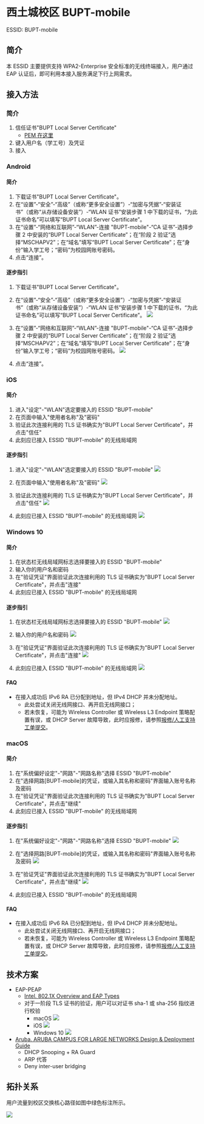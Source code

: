 # 西土城校区 BUPT-mobile

ESSID: BUPT-mobile
## 简介

本 ESSID 主要提供支持 WPA2-Enterprise 安全标准的无线终端接入，用户通过 EAP 认证后，即可利用本接入服务满足下行上网需求。
## 接入方法

### 简介

1. 信任证书"BUPT Local Server Certificate"
   - [PEM 在这里](./XTC-BUPT-mobile-assets/BUPT-Local-Server-Certificate.crt)
2. 键入用户名（学工号）及凭证
3. 接入
### Android

#### 简介

1. 下载证书"BUPT Local Server Certificate"。
2. 在“设置”-“安全”-“高级”（或称“更多安全设置”）-“加密与凭据”-“安装证书”（或称“从存储设备安装”）-“WLAN 证书”安装步骤 1 中下载的证书，“为此证书命名”可以填写“BUPT Local Server Certificate”。
3. 在“设置”-“网络和互联网”-“WLAN”-连接 "BUPT-mobile"-“CA 证书”-选择步骤 2 中安装的“BUPT Local Server Certificate”；在“阶段 2 验证”选择“MSCHAPV2”；在“域名”填写“BUPT Local Server Certificate”；在“身份”输入学工号；“密码”为校园网账号密码。
4. 点击“连接”。

#### 逐步指引

1. 下载证书"BUPT Local Server Certificate"。

2. 在“设置”-“安全”-“高级”（或称“更多安全设置”）-“加密与凭据”-“安装证书”（或称“从存储设备安装”）-“WLAN 证书”安装步骤 1 中下载的证书，“为此证书命名”可以填写“BUPT Local Server Certificate”。
    ![](./XTC-BUPT-mobile-assets/Android-guide-figure-1.png)

3. 在“设置”-“网络和互联网”-“WLAN”-连接 "BUPT-mobile"-“CA 证书”-选择步骤 2 中安装的“BUPT Local Server Certificate”；在“阶段 2 验证”选择“MSCHAPV2”；在“域名”填写“BUPT Local Server Certificate”；在“身份”输入学工号；“密码”为校园网账号密码。
    ![](./XTC-BUPT-mobile-assets/Android-guide-figure-2.png)

4. 点击“连接”。
### iOS

#### 简介

1. 进入"设定"-"WLAN"选定要接入的 ESSID "BUPT-mobile"
2. 在页面中输入"使用者名称"及"密码"
3. 验证此次连接利用的 TLS 证书确实为"BUPT Local Server Certificate"，并点击"信任"
4. 此刻应已接入 ESSID "BUPT-mobile" 的无线局域网

#### 逐步指引

1. 进入"设定"-"WLAN"选定要接入的 ESSID "BUPT-mobile"
    ![](./XTC-BUPT-mobile-assets/iOS-guide-figure-1.jpg)

2. 在页面中输入"使用者名称"及"密码"
    ![](./XTC-BUPT-mobile-assets/iOS-guide-figure-2.jpg)

3. 验证此次连接利用的 TLS 证书确实为"BUPT Local Server Certificate"，并点击"信任"
    ![](./XTC-BUPT-mobile-assets/iOS-guide-figure-3.jpg)

4. 此刻应已接入 ESSID "BUPT-mobile" 的无线局域网
    ![](./XTC-BUPT-mobile-assets/iOS-guide-figure-4.jpg)
### Windows 10

#### 简介

1. 在状态栏无线局域网标志选择要接入的 ESSID "BUPT-mobile"
2. 输入你的用户名和密码
3. 在"验证凭证"界面验证此次连接利用的 TLS 证书确实为"BUPT Local Server Certificate"，并点击"连接"
4. 此刻应已接入 ESSID "BUPT-mobile" 的无线局域网
#### 逐步指引

1. 在状态栏无线局域网标志选择要接入的 ESSID "BUPT-mobile"
    ![](./XTC-BUPT-mobile-assets/Windows-10-guide-figure-1.png)

2. 输入你的用户名和密码
    ![](./XTC-BUPT-mobile-assets/Windows-10-guide-figure-2.png)

3. 在"验证凭证"界面验证此次连接利用的 TLS 证书确实为"BUPT Local Server Certificate"，并点击"连接"
    ![](./XTC-BUPT-mobile-assets/Windows-10-guide-figure-3.png)

4. 此刻应已接入 ESSID "BUPT-mobile" 的无线局域网
    ![](./XTC-BUPT-mobile-assets/Windows-10-guide-figure-4.png)

#### FAQ

- 在接入成功后 IPv6 RA 已分配到地址，但 IPv4 DHCP 并未分配地址。
  - 此处尝试关闭无线网接口、再开启无线网接口；
  - 若未恢复，可能为 Wireless Controller 或 Wireless L3 Endpoint 策略配置有误，或 DHCP Server 故障导致，此时应报修，请参照[报修/人工支持工单提交](../3039-bupt-edu-cn.md)。
### macOS

#### 简介

1. 在"系统偏好设定"-"网路"-"网路名称"选择 ESSID "BUPT-mobile"
2. 在"选择网路[BUPT-mobile]的凭证，或输入其名称和密码"界面输入账号名称及密码
3. 在"验证凭证"界面验证此次连接利用的 TLS 证书确实为"BUPT Local Server Certificate"，并点击"继续"
4. 此刻应已接入 ESSID "BUPT-mobile" 的无线局域网

#### 逐步指引

1. 在"系统偏好设定"-"网路"-"网路名称"选择 ESSID "BUPT-mobile"
    ![](./XTC-BUPT-mobile-assets/macOS-guide-figure-1.png)

2. 在"选择网路[BUPT-mobile]的凭证，或输入其名称和密码"界面输入账号名称及密码
    ![](./XTC-BUPT-mobile-assets/macOS-guide-figure-2.png)
3. 在"验证凭证"界面验证此次连接利用的 TLS 证书确实为"BUPT Local Server Certificate"，并点击"继续"
    ![](./XTC-BUPT-mobile-assets/macOS-guide-figure-3.png)

4. 此刻应已接入 ESSID "BUPT-mobile" 的无线局域网
#### FAQ

- 在接入成功后 IPv6 RA 已分配到地址，但 IPv4 DHCP 并未分配地址。
  - 此处尝试关闭无线网接口、再开启无线网接口；
  - 若未恢复，可能为 Wireless Controller 或 Wireless L3 Endpoint 策略配置有误，或 DHCP Server 故障导致，此时应报修，请参照[报修/人工支持工单提交](../3039-bupt-edu-cn.md)。

## 技术方案

- EAP-PEAP
  - [Intel. 802.1X Overview and EAP Types](https://www.intel.com/content/www/us/en/support/articles/000006999/wireless/legacy-intel-wireless-products.html)
  - 对于一阶段 TLS 证书的验证，用户可以对证书 sha-1 或 sha-256 指纹进行校验
    - macOS
        ![](./XTC-BUPT-mobile-assets/tech-verify-tls-cert-fingerprint-macOS-figure.png)
    - iOS
        ![](./XTC-BUPT-mobile-assets/tech-verify-tls-cert-fingerprint-iOS-figure.png)
    - Windows 10
        ![](./XTC-BUPT-mobile-assets/tech-verify-tls-cert-fingerprint-Windows-10-figure.png)
- [Aruba. ARUBA CAMPUS FOR LARGE NETWORKS Design & Deployment Guide](https://www.arubanetworks.com/assets/tg/AVD_Large-Campus-Design-Deploy.pdf)
  - DHCP Snooping + RA Guard
  - ARP 代答
  - Deny inter-user bridging

## 拓扑关系

用户流量到校区交换核心路径如图中绿色标注所示。

![](./XTC-BUPT-mobile-assets/XTC-wireless-traffic-path.png)
